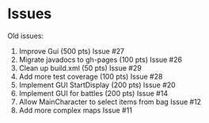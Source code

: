 Issues
=====================
Old issues:
1. Improve Gui (500 pts) Issue #27
2. Migrate javadocs to gh-pages (100 pts) Issue #26
3. Clean up build.xml (50 pts) Issue #29
4. Add more test coverage (100 pts) Issue #28
5. Implement GUI StartDisplay (200 pts) Issue #20
6. Implement GUI for battles (200 pts) Issue #14
7. Allow MainCharacter to select items from bag Issue #12
8. Add more complex maps Issue #11

